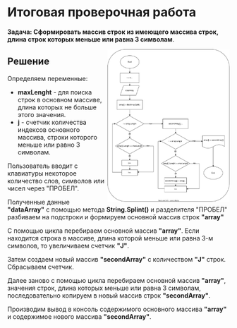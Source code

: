 # Итоговая проверочная работа

**Задача: Сформировать массив строк из имеющего массива строк, длина строк которых меньше или равна 3 символам**.

<img src=".//IMG/block_diagram.svg " width="55%" align="right"> 

## Решение

Определяем переменные:
 * **maxLenght** - для поиска строк в основном массиве, длина которых не больше этого значения.
 * **j** - счетчик количества индексов основного массива, строки которого меньше или равно 3 символам.

Пользователь вводит с клавиатуры некоторое количество слов, символов или чисел через "ПРОБЕЛ".

Полученные данные **"dataArray"** с помощью метода **String.Splint()** и разделителя "ПРОБЕЛ" 
разбиваем на подстроки и формируем основной массив строк **"array"**

C помощью цикла перебираем основной массив **"array"**. Если находится строка в массиве, длина которой меньше или равна 3-м символов, то увеличиваем счетчик **"J"**.

Затем создаем новый массив **"secondArray"** с количеством **"J"** строк. Сбрасываем счетчик.

Далее заново с помощью цикла перебираем основной массив **"array"**, значения строк, длина которых меньше или равна 3 символам, последовательно копируем в новый массив строк **"secondArray"**.

Производим вывод в консоль содержимого основного массива **"array"** и содержимое нового массива **"secondArray"**.
